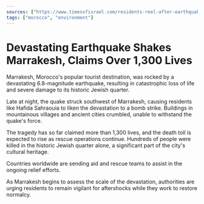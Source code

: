 ```yaml
---
sources: ["https://www.timesofisrael.com/residents-reel-after-earthquake-leaves-marrakeshs-historic-jewish-quarter-in-ruin/", "https://apnews.com/article/morocco-earthquake-marraskesh-7f4a503009dede0dec0208c08d6b100b"]
tags: ["morocco", "environment"]
---
```


# Devastating Earthquake Shakes Marrakesh, Claims Over 1,300 Lives

Marrakesh, Morocco's popular tourist destination, was rocked by a devastating 6.8-magnitude earthquake, resulting in catastrophic loss of life and severe damage to its historic Jewish quarter.

Late at night, the quake struck southwest of Marrakesh, causing residents like Hafida Sahraouia to liken the devastation to a bomb strike. Buildings in mountainous villages and ancient cities crumbled, unable to withstand the quake's force.

The tragedy has so far claimed more than 1,300 lives, and the death toll is expected to rise as rescue operations continue. Hundreds of people were killed in the historic Jewish quarter alone, a significant part of the city's cultural heritage.

Countries worldwide are sending aid and rescue teams to assist in the ongoing relief efforts.

As Marrakesh begins to assess the scale of the devastation, authorities are urging residents to remain vigilant for aftershocks while they work to restore normalcy.
